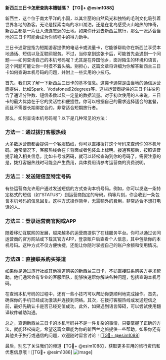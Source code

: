 **新西兰三日卡怎麽查詢本機號碼？【TG💪+ @esim1088】**

新西兰，这个位于南太平洋的小国，以其壮丽的自然风光和独特的毛利文化吸引着世界各地的游客。无论是探索南岛的冰川湖泊，还是在北岛感受火山地热的神奇，新西兰都是一片让人流连忘返的土地。如果你计划去新西兰旅行，那么一张适合当地的三日卡可能会成为你旅程中的得力助手。

三日卡通常是指为短期游客提供的电话卡或流量卡，它能够帮助你在新西兰享受本地通话、短信以及互联网服务。不过，当你拿到这张卡后，可能首先会遇到一个问题——如何查询自己的本机号码呢？尤其是在异国他乡，面对陌生的环境和语言，这个问题可能让你一时摸不着头脑。别担心，这篇文章将详细为你解答新西兰三日卡如何查询本机号码的问题，并附上一些实用的小技巧。

首先，我们来了解一下新西兰三日卡的基本信息。这类卡通常是由当地的通信运营商提供，比如Spark、Vodafone或2degrees等。这些运营商提供的三日卡往往包含了通话分钟数、短信条数以及一定量的数据流量。对于初次使用的人来说，三日卡的最大优势在于它的灵活性和便捷性。你可以根据自己的需求选择适合的套餐，而且不需要长期绑定合约，非常适合短期旅行者。

那么，如何查询本机号码呢？以下是几种常见的方法：

### 方法一：通过拨打客服热线

大多数运营商都会提供一个客服热线，你可以直接拨打这个号码来查询你的本机号码。通常情况下，客服热线会在卡背面或者包装盒上标明。拨通客服后，按照语音提示输入相关信息，比如卡号或密码，就可以轻松查询到你的号码了。需要注意的是，拨打客服热线时可能会产生费用，具体费用请参考运营商的资费说明。

### 方法二：发送短信至特定号码

有些运营商允许用户通过发送短信的方式查询本机号码。例如，你可以发送一条特定格式的短信（如“STATUS”）到运营商指定的号码。稍等片刻，你会收到一条包含本机号码的信息回复。这种方式操作简单，无需额外的费用，非常适合不想打电话的人。

### 方法三：登录运营商官网或APP

随着移动互联网的发展，越来越多的运营商提供了在线服务平台。你可以通过访问运营商的官方网站或下载其官方APP，登录账户后查看个人信息，其中包括你的本机号码。这种方式不仅方便快捷，还能让你随时掌握自己的账户余额和使用情况。

### 方法四：直接联系购买渠道

如果你是通过旅行社或其他渠道购买的新西兰三日卡，不妨直接联系购买方寻求帮助。他们通常会有专业的客服团队，能够快速帮你解决各种问题，包括查询本机号码。

在查询本机号码的过程中，还有一些小技巧可以帮助你更顺利地完成操作。首先，确保你的手机已经成功激活并连接到网络。其次，在拨打客服热线或发送短信之前，最好先确认卡是否已经充值成功。此外，如果遇到语言障碍，可以尝试使用翻译软件辅助沟通。

总之，查询新西兰三日卡的本机号码并不是一件复杂的事情，只要掌握了正确的方法，就能轻松搞定。希望这篇文章能为你的新西兰之旅提供一些帮助。如果你还有其他关于旅行或通信的问题，欢迎随时留言讨论！[[TG💪+ @esim1088](https://t.me/s/esim1088)]

最后，别忘了关注我们的频道【TG💪+ @esim1088】，获取更多实用的旅行资讯和优惠信息哦！[[TG💪+ @esim1088] ![Image](https://i.postimg.cc/4NQfJmqS/Snipaste-2025-05-13-00-14-12.png)]